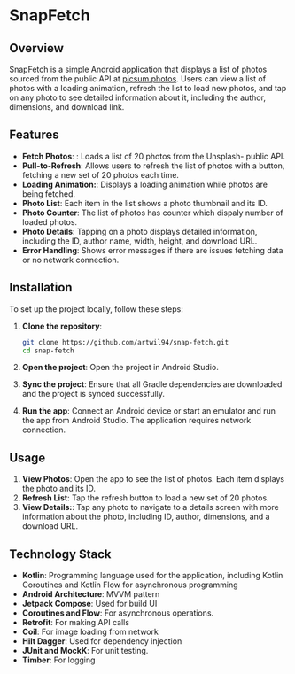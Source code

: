 # SnapFetch

## Overview

SnapFetch is a simple Android application that displays a list of photos sourced from the public API at <a href="https://picsum.photos/">picsum.photos</a>. Users can view a list of photos with a loading animation, refresh the list to load new photos, and tap on any photo to see detailed information about it, including the author, dimensions, and download link.

## Features

- **Fetch Photos**: : Loads a list of 20 photos from the Unsplash- public API.
- **Pull-to-Refresh**: Allows users to refresh the list of photos with a button, fetching a new set of 20 photos each time.
- **Loading Animation:**: Displays a loading animation while photos are being fetched.
- **Photo List**: Each item in the list shows a photo thumbnail and its ID.
- **Photo Counter**: The list of photos has counter which dispaly number of loaded photos.
- **Photo Details**: Tapping on a photo displays detailed information, including the ID, author name, width, height, and download URL.
- **Error Handling**: Shows error messages if there are issues fetching data or no network connection.

## Installation

To set up the project locally, follow these steps:

1. **Clone the repository**:
    ```bash
    git clone https://github.com/artwil94/snap-fetch.git
    cd snap-fetch
    ```

2. **Open the project**: Open the project in Android Studio.

3. **Sync the project**: Ensure that all Gradle dependencies are downloaded and the project is synced successfully.

4. **Run the app**: Connect an Android device or start an emulator and run the app from Android Studio. The application requires network connection.

## Usage

1. **View Photos**: Open the app to see the list of photos. Each item displays the photo and its ID.
2. **Refresh List**: Tap the refresh button to load a new set of 20 photos.
3. **View Details:**: Tap any photo to navigate to a details screen with more information about the photo, including ID, author, dimensions, and a download URL.

## Technology Stack

- **Kotlin**: Programming language used for the application, including Kotlin Coroutines and Kotlin Flow for asynchronous programming
- **Android Architecture**: MVVM pattern
- **Jetpack Compose**: Used for build UI
- **Coroutines and Flow**: For asynchronous operations.
- **Retrofit**: For making API calls
- **Coil**: For image loading from network
- **Hilt Dagger**: Used for dependency injection
- **JUnit and MockK**: For unit testing.
- **Timber**: For logging
